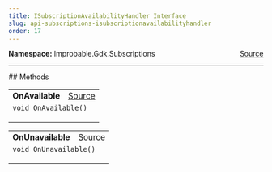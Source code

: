 ```yaml
---
title: ISubscriptionAvailabilityHandler Interface
slug: api-subscriptions-isubscriptionavailabilityhandler
order: 17
---
```


<p><b>Namespace:</b> Improbable.Gdk.Subscriptions<span style="float: right"><a href="https://www.github.com/spatialos/gdk-for-unity/blob/0.3.3/workers/unity/Packages/io.improbable.gdk.core/Subscriptions/ISubscriptionAvailabilityHandler.cs/#L3">Source</a></span></p>













</p>
<hr style="width:100%; border-top-color:#d8d8d8" />
## Methods


</p>


<table class="io-api-doc">    <tr>        <td class="io-api-doc-name"><a id="onavailable"></a><b>OnAvailable</b></td>        <td class="io-api-doc-source"><a href="https://www.github.com/spatialos/gdk-for-unity/blob/0.3.3/workers/unity/Packages/io.improbable.gdk.core/Subscriptions/ISubscriptionAvailabilityHandler.cs/#L5">Source</a></td>    </tr>    <tr>        <td class="io-api-doc-content" colspan="2"><code>void OnAvailable()</code></p></td>    </tr></table>
<table class="io-api-doc">    <tr>        <td class="io-api-doc-name"><a id="onunavailable"></a><b>OnUnavailable</b></td>        <td class="io-api-doc-source"><a href="https://www.github.com/spatialos/gdk-for-unity/blob/0.3.3/workers/unity/Packages/io.improbable.gdk.core/Subscriptions/ISubscriptionAvailabilityHandler.cs/#L6">Source</a></td>    </tr>    <tr>        <td class="io-api-doc-content" colspan="2"><code>void OnUnavailable()</code></p></td>    </tr></table>



